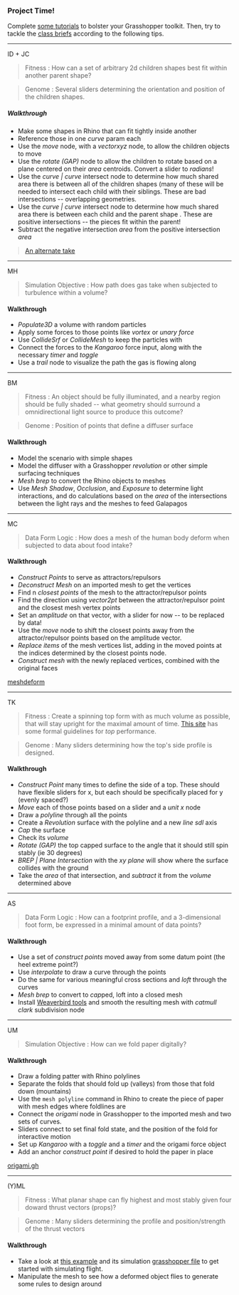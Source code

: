 ### Project Time!

Complete [some tutorials](http://formularch.blogspot.com) to bolster your Grasshopper toolkit. Then, try to tackle the [class briefs](../week7/homework.md) according to the following tips.


-----

ID + JC

> Fitness : How can a set of arbitrary 2d children shapes best fit within another parent shape?

> Genome : Several sliders determining the orientation and position of the children shapes.

##### Walkthrough
- Make some shapes in Rhino that can fit tightly inside another
- Reference those in one *curve* param each
- Use the *move* node, with a *vectorxyz* node, to allow the children objects to move
- Use the *rotate (GAP)* node to allow the children to rotate based on a plane centered on their *area* centroids. Convert a slider to *radians*!
- Use the *curve | curve* intersect node to determine how much shared area there is between all of the children shapes (many of these will be needed to intersect each child with their siblings. These are bad intersections -- overlapping geometries.
- Use the *curve | curve* intersect node to determine how much shared area there is between each child and the parent shape . These are positive intersections -- the pieces fit within the parent!
- Subtract the negative intersection *area* from the positive intersection *area*

> [An alternate take](http://www.designcoding.net/packing-objects-with-galapagos/)

-----

MH
> Simulation Objective : How path does gas take when subjected to turbulence within a volume?

#### Walkthrough
- *Populate3D* a volume with random particles
- Apply some forces to those points like *vortex* or *unary force*  
- Use *CollideSrf* or *CollideMesh* to keep the particles with
- Connect the forces to the *Kangaroo* force input, along with the necessary *timer* and *toggle*
- Use a *trail* node to visualize the path the gas is flowing along

-----

BM

> Fitness : An object should be fully illuminated, and a nearby region should be fully shaded -- what geometry should surround a omnidirectional light source to produce this outcome?

> Genome : Position of points that define a diffuser surface

#### Walkthrough
- Model the scenario with simple shapes
- Model the diffuser with a Grasshopper *revolution* or other simple surfacing techniques
- *Mesh brep* to convert the Rhino objects to meshes
- Use *Mesh Shadow*, *Occlusion*, and *Exposure* to determine light interactions, and do calculations based on the *area* of the intersections between the light rays and the meshes to feed Galapagos 

-----

MC

> Data Form Logic : How does a mesh of the human body deform when subjected to data about food intake?

#### Walkthrough
- *Construct Points* to serve as attractors/repulsors
- *Deconstruct Mesh* on an imported mesh to get the vertices
- Find n *closest points* of the mesh to the attractor/repulsor points
- Find the direction using *vector2pt* between the attractor/repulsor point and the closest mesh vertex points
- Set an *amplitude* on that vector, with a slider for now -- to be replaced by data!
- Use the *move* node to shift the closest points away from the attractor/repulsor points based on the amplitude vector.
- *Replace items* of the mesh vertices list, adding in the moved points at the indices determined by the closest points node.
- *Construct mesh* with the newly replaced vertices, combined with the original faces

[meshdeform](meshdeform.gh)

-----

TK

> Fitness : Create a spinning top form with as much volume as possible, that will stay upright for the maximal amount of time. [This site](http://www.angelfire.com/folk/bobrian/topprinciplespin/spinprinciples.htm) has some formal guidelines for *top* performance.

> Genome : Many sliders determining how the top's side profile is designed.

#### Walkthrough
- *Construct Point* many times to define the side of a top. These should have flexible sliders for x, but each should be specifically placed for y (evenly spaced?)
- *Move* each of those points based on a slider and a *unit x* node
- Draw a *polyline* through all the points
- Create a *Revolution* surface with the polyline and a new *line sdl* axis
- *Cap* the surface
- Check its *volume*
- *Rotate (GAP)* the top capped surface to the angle that it should still spin stably (ie 30 degrees)
- *BREP | Plane Intersection* with the *xy plane* will show where the surface collides with the ground
- Take the *area* of that intersection, and *subtract* it from the *volume* determined above

-----

AS

> Data Form Logic : How can a footprint profile, and a 3-dimensional foot form, be expressed in a minimal amount of data points? 

#### Walkthrough
- Use a set of *construct points* moved away from some datum point (the heel extreme point?) 
- Use *interpolate* to draw a curve through the points
- Do the same for various meaningful cross sections and *loft* through the curves
- *Mesh brep* to convert to *cap*ped, loft into a closed mesh
- Install [Weaverbird tools](http://www.giuliopiacentino.com/weaverbird/) and smooth the resulting mesh with *catmull clark* subdivision node

----

UM

> Simulation Objective : How can we fold paper digitally?

#### Walkthrough

- Draw a folding patter with Rhino polylines
- Separate the folds that should fold up (valleys) from those that fold down (mountains)
- Use the `mesh polyline` command in Rhino to create the piece of paper with mesh edges where foldlines are
- Connect the *origami* node in Grasshopper to the imported mesh and two sets of curves.
- Sliders connect to set final fold state, and the position of the fold for interactive motion
- Set up *Kangaroo* with a *toggle* and a *timer* and the origami force object
- Add an anchor *construct point* if desired to hold the paper in place

[origami.gh](origami.gh)

-----

(Y)ML

> Fitness : What planar shape can fly highest and most stably given four doward thrust vectors (props)?

> Genome : Many sliders determining the profile and position/strength of the thrust vectors

#### Walkthrough

- Take a look at [this example](prop.3dm) and its simulation [grasshopper file](prop.gh) to get started with simulating flight.
- Manipulate the mesh to see how a deformed object flies to generate some rules to design around
